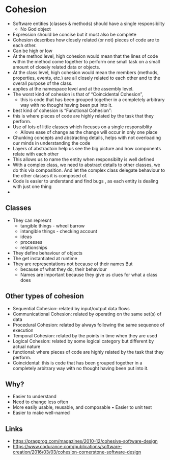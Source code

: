 # Cohesion

- Software entities (classes & methods) should have a single responsibilty
  - No God object
- Expression should be concise but it must also be complete
- Cohesion describes how closely related (or not) pieces of code are to each other.
- Can be high or low
- At the method level, high cohesion would mean that the lines of code within the method come together to perform one small task on a small amount of closely related data or objects.
- At the class level, high cohesion would mean the members (methods, properties, events, etc.) are all closely related to each other and to the overall purpose of the class.
- applies at the namespace level and at the assembly level.
- The worst kind of cohesion is that of “Coincidental Cohesion”,
  - this is code that has been grouped together in a completely arbitrary way with no thought having been put into it.
-  best kind of cohesion is “Functional Cohesion”:
  -  this is where pieces of code are highly related by the task that they perform.
- Use of lots of little classes which focuses on a single responsiblity
  - Allows ease of change as the change will occur in only one place
- Chunking concepts and abstracting details, helps with not overloading our minds in understanding the code
- Layers of abstractoin help us see the big picture and how components relate with each other
- This allows us to name the entity when responsibilty is well defined
- With a complex class, we need to abstract details to other classes, we do this via composition. And let the complex class delegate behaviour to the other classes it is composed of.
- Code is easier to understand and find bugs , as each entity is dealing with just one thing
-

## Classes

- They can represnt
  - tangible things - wheel barrow
  - intangible things - checking account
  - ideas
  - processes
  - relationships
- They define behaviour of objects
- The get instantiated at runtime
- They are representations not because of their names But
  - because of what they do, their behaviour
  - Names are important because they give us clues for what a class does


## Other types of cohesion
  - Sequential Cohesion: related by input/output data flows
  - Communicational Cohesion: related by operating on the same set(s) of data
  -  Procedural Cohesion: related by always following the same sequence of execution
  - Temporal Cohesion: related by the points in time when they are used
  - Logical Cohesion: related by some logical category but different by actual nature
  - functional: where pieces of code are highly related by the task that they perform.
  - Coincidental: this is code that has been grouped together in a completely arbitrary way with no thought having been put into it.

## Why?

- Easier to understand
- Need to change less often
- More easily usable, reusable, and composable • Easier to unit test
- Easier to make well-named

## Links

- https://pragprog.com/magazines/2010-12/cohesive-software-design
- https://www.codurance.com/publications/software-creation/2016/03/03/cohesion-cornerstone-software-design
